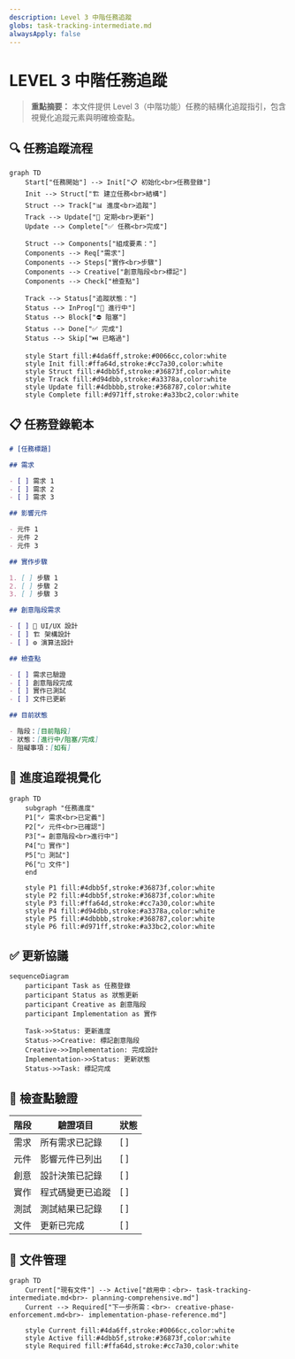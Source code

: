 ```yaml
---
description: Level 3 中階任務追蹤
globs: task-tracking-intermediate.md
alwaysApply: false
---
```


# LEVEL 3 中階任務追蹤

> **重點摘要：** 本文件提供 Level 3（中階功能）任務的結構化追蹤指引，包含視覺化追蹤元素與明確檢查點。

## 🔍 任務追蹤流程

```mermaid
graph TD
    Start["任務開始"] --> Init["📋 初始化<br>任務登錄"]
    Init --> Struct["🏗️ 建立任務<br>結構"]
    Struct --> Track["📊 進度<br>追蹤"]
    Track --> Update["🔄 定期<br>更新"]
    Update --> Complete["✅ 任務<br>完成"]

    Struct --> Components["組成要素："]
    Components --> Req["需求"]
    Components --> Steps["實作<br>步驟"]
    Components --> Creative["創意階段<br>標記"]
    Components --> Check["檢查點"]

    Track --> Status["追蹤狀態："]
    Status --> InProg["🔄 進行中"]
    Status --> Block["⛔ 阻塞"]
    Status --> Done["✅ 完成"]
    Status --> Skip["⏭️ 已略過"]

    style Start fill:#4da6ff,stroke:#0066cc,color:white
    style Init fill:#ffa64d,stroke:#cc7a30,color:white
    style Struct fill:#4dbb5f,stroke:#36873f,color:white
    style Track fill:#d94dbb,stroke:#a3378a,color:white
    style Update fill:#4dbbbb,stroke:#368787,color:white
    style Complete fill:#d971ff,stroke:#a33bc2,color:white
```

## 📋 任務登錄範本

```markdown
# [任務標題]

## 需求

- [ ] 需求 1
- [ ] 需求 2
- [ ] 需求 3

## 影響元件

- 元件 1
- 元件 2
- 元件 3

## 實作步驟

1. [ ] 步驟 1
2. [ ] 步驟 2
3. [ ] 步驟 3

## 創意階段需求

- [ ] 🎨 UI/UX 設計
- [ ] 🏗️ 架構設計
- [ ] ⚙️ 演算法設計

## 檢查點

- [ ] 需求已驗證
- [ ] 創意階段完成
- [ ] 實作已測試
- [ ] 文件已更新

## 目前狀態

- 階段：[目前階段]
- 狀態：[進行中/阻塞/完成]
- 阻礙事項：[如有]
```

## 🔄 進度追蹤視覺化

```mermaid
graph TD
    subgraph "任務進度"
    P1["✓ 需求<br>已定義"]
    P2["✓ 元件<br>已確認"]
    P3["→ 創意階段<br>進行中"]
    P4["□ 實作"]
    P5["□ 測試"]
    P6["□ 文件"]
    end

    style P1 fill:#4dbb5f,stroke:#36873f,color:white
    style P2 fill:#4dbb5f,stroke:#36873f,color:white
    style P3 fill:#ffa64d,stroke:#cc7a30,color:white
    style P4 fill:#d94dbb,stroke:#a3378a,color:white
    style P5 fill:#4dbbbb,stroke:#368787,color:white
    style P6 fill:#d971ff,stroke:#a33bc2,color:white
```

## ✅ 更新協議

```mermaid
sequenceDiagram
    participant Task as 任務登錄
    participant Status as 狀態更新
    participant Creative as 創意階段
    participant Implementation as 實作

    Task->>Status: 更新進度
    Status->>Creative: 標記創意階段
    Creative->>Implementation: 完成設計
    Implementation->>Status: 更新狀態
    Status->>Task: 標記完成
```

## 🎯 檢查點驗證

| 階段 | 驗證項目         | 狀態 |
| ---- | ---------------- | ---- |
| 需求 | 所有需求已記錄   | [ ]  |
| 元件 | 影響元件已列出   | [ ]  |
| 創意 | 設計決策已記錄   | [ ]  |
| 實作 | 程式碼變更已追蹤 | [ ]  |
| 測試 | 測試結果已記錄   | [ ]  |
| 文件 | 更新已完成       | [ ]  |

## 🔄 文件管理

```mermaid
graph TD
    Current["現有文件"] --> Active["啟用中：<br>- task-tracking-intermediate.md<br>- planning-comprehensive.md"]
    Current --> Required["下一步所需：<br>- creative-phase-enforcement.md<br>- implementation-phase-reference.md"]

    style Current fill:#4da6ff,stroke:#0066cc,color:white
    style Active fill:#4dbb5f,stroke:#36873f,color:white
    style Required fill:#ffa64d,stroke:#cc7a30,color:white
```
